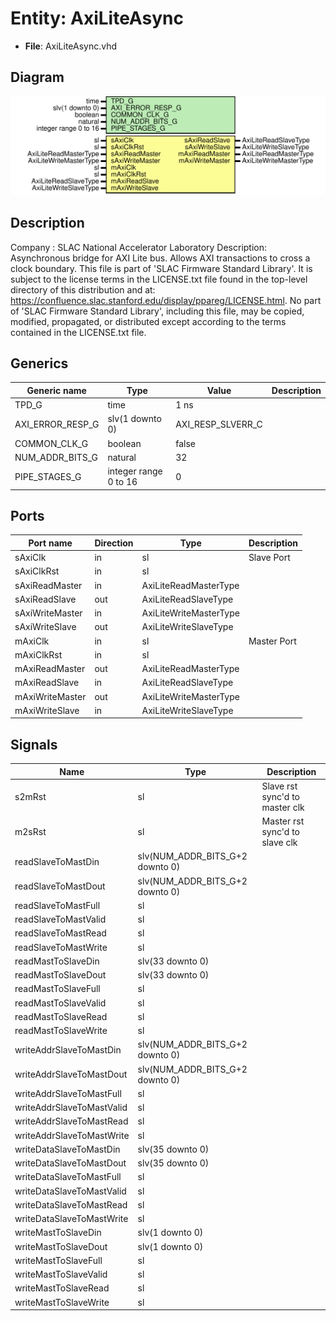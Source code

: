 # Entity: AxiLiteAsync

- **File**: AxiLiteAsync.vhd
## Diagram

![Diagram](AxiLiteAsync.svg "Diagram")
## Description

Company    : SLAC National Accelerator Laboratory
Description:
Asynchronous bridge for AXI Lite bus. Allows AXI transactions to cross
a clock boundary.
This file is part of 'SLAC Firmware Standard Library'.
It is subject to the license terms in the LICENSE.txt file found in the
top-level directory of this distribution and at:
   https://confluence.slac.stanford.edu/display/ppareg/LICENSE.html.
No part of 'SLAC Firmware Standard Library', including this file,
may be copied, modified, propagated, or distributed except according to
the terms contained in the LICENSE.txt file.
## Generics

| Generic name     | Type                  | Value             | Description |
| ---------------- | --------------------- | ----------------- | ----------- |
| TPD_G            | time                  | 1 ns              |             |
| AXI_ERROR_RESP_G | slv(1 downto 0)       | AXI_RESP_SLVERR_C |             |
| COMMON_CLK_G     | boolean               | false             |             |
| NUM_ADDR_BITS_G  | natural               | 32                |             |
| PIPE_STAGES_G    | integer range 0 to 16 | 0                 |             |
## Ports

| Port name       | Direction | Type                   | Description |
| --------------- | --------- | ---------------------- | ----------- |
| sAxiClk         | in        | sl                     | Slave Port  |
| sAxiClkRst      | in        | sl                     |             |
| sAxiReadMaster  | in        | AxiLiteReadMasterType  |             |
| sAxiReadSlave   | out       | AxiLiteReadSlaveType   |             |
| sAxiWriteMaster | in        | AxiLiteWriteMasterType |             |
| sAxiWriteSlave  | out       | AxiLiteWriteSlaveType  |             |
| mAxiClk         | in        | sl                     | Master Port |
| mAxiClkRst      | in        | sl                     |             |
| mAxiReadMaster  | out       | AxiLiteReadMasterType  |             |
| mAxiReadSlave   | in        | AxiLiteReadSlaveType   |             |
| mAxiWriteMaster | out       | AxiLiteWriteMasterType |             |
| mAxiWriteSlave  | in        | AxiLiteWriteSlaveType  |             |
## Signals

| Name                      | Type                            | Description                    |
| ------------------------- | ------------------------------- | ------------------------------ |
| s2mRst                    | sl                              | Slave rst sync'd to master clk |
| m2sRst                    | sl                              | Master rst sync'd to slave clk |
| readSlaveToMastDin        | slv(NUM_ADDR_BITS_G+2 downto 0) |                                |
| readSlaveToMastDout       | slv(NUM_ADDR_BITS_G+2 downto 0) |                                |
| readSlaveToMastFull       | sl                              |                                |
| readSlaveToMastValid      | sl                              |                                |
| readSlaveToMastRead       | sl                              |                                |
| readSlaveToMastWrite      | sl                              |                                |
| readMastToSlaveDin        | slv(33 downto 0)                |                                |
| readMastToSlaveDout       | slv(33 downto 0)                |                                |
| readMastToSlaveFull       | sl                              |                                |
| readMastToSlaveValid      | sl                              |                                |
| readMastToSlaveRead       | sl                              |                                |
| readMastToSlaveWrite      | sl                              |                                |
| writeAddrSlaveToMastDin   | slv(NUM_ADDR_BITS_G+2 downto 0) |                                |
| writeAddrSlaveToMastDout  | slv(NUM_ADDR_BITS_G+2 downto 0) |                                |
| writeAddrSlaveToMastFull  | sl                              |                                |
| writeAddrSlaveToMastValid | sl                              |                                |
| writeAddrSlaveToMastRead  | sl                              |                                |
| writeAddrSlaveToMastWrite | sl                              |                                |
| writeDataSlaveToMastDin   | slv(35 downto 0)                |                                |
| writeDataSlaveToMastDout  | slv(35 downto 0)                |                                |
| writeDataSlaveToMastFull  | sl                              |                                |
| writeDataSlaveToMastValid | sl                              |                                |
| writeDataSlaveToMastRead  | sl                              |                                |
| writeDataSlaveToMastWrite | sl                              |                                |
| writeMastToSlaveDin       | slv(1 downto 0)                 |                                |
| writeMastToSlaveDout      | slv(1 downto 0)                 |                                |
| writeMastToSlaveFull      | sl                              |                                |
| writeMastToSlaveValid     | sl                              |                                |
| writeMastToSlaveRead      | sl                              |                                |
| writeMastToSlaveWrite     | sl                              |                                |
